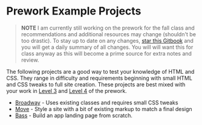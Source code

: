 # Prework Example Projects

> **NOTE** I am currently still working on the prework for the fall class and recommendations and additional resources may change (shouldn't be too drastic).
> To stay up to date on any changes, [star this Gitbook](https://www.gitbook.com/book/rtablada/lr-fall-2015/details) and you will get a daily summary of all changes.
> You will will want this for class anyway as this will become a prime source for extra notes and review.

The following projects are a good way to test your knowledge of HTML and CSS.
They range in difficulty and requirements beginning with small HTML and CSS tweaks to full site creation.
These projects are best mixed with your work in [Level 3](level3.html) and [Level 4](level4.html) of the prework.

* [Broadway](https://www.codecademy.com/en/courses/html-css-prj/projects/html-css-prj_broadway?viewall=false) - Uses existing classes and requires small CSS tweaks
* [Move](https://www.codecademy.com/en/courses/html-css-prj/projects/html-css-prj_move?viewall=false) - Style a site with a bit of existing markup to match a final design
* [Bass](https://www.codecademy.com/en/courses/html-css-prj/projects/html-css-prj_bass?viewall=false) - Build an app landing page from scratch.
